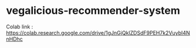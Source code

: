 # vegalicious-recommender-system
Colab link : https://colab.research.google.com/drive/1gJnGjQkIZDSdF9PEH7k2VuybI4NnHDhc
